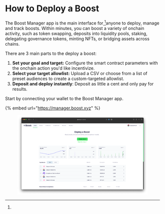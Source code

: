 # How to Deploy a Boost

The Boost Manager app is the main interface for[ ](#user-content-fn-1)[^1]anyone to deploy, manage and track boosts. Within minutes, you can boost a variety of onchain activity, such as token swapping, deposits into liquidity pools, staking, delegating governance tokens, minting NFTs, or bridging assets across chains.

There are 3 main parts to the deploy a boost:

1. **Set your goal and target:** Configure the smart contract parameters with the onchain action you'd like incentivize.
2. **Select your target allowlist:** Upload a CSV or choose from a list of preset audiences to create a custom-targeted allowlist.
3. **Deposit and deploy instantly**: Deposit as little a cent and only pay for results.

Start by connecting your wallet to the Boost Manager app.&#x20;

{% embed url="https://manager.boost.xyz" %}

<figure><img src="../../.gitbook/assets/manager.png" alt=""><figcaption></figcaption></figure>

[^1]: 

